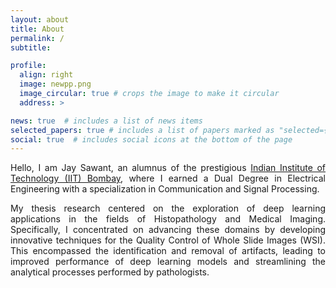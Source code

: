 ```yaml
---
layout: about
title: About
permalink: /
subtitle:

profile:
  align: right
  image: newpp.png
  image_circular: true # crops the image to make it circular
  address: >

news: true  # includes a list of news items
selected_papers: true # includes a list of papers marked as "selected={true}"
social: true  # includes social icons at the bottom of the page
---
```

<p align="justify">
Hello, I am Jay Sawant, an alumnus of the prestigious <a href = "https://www.iitb.ac.in/"> Indian Institute of Technology (IIT) Bombay</a>, where I earned a Dual Degree in Electrical Engineering with a specialization in Communication and Signal Processing.
</p>


<p align="justify">My thesis research centered on the exploration of deep learning applications in the fields of Histopathology and Medical Imaging. Specifically, I concentrated on advancing these domains by developing innovative techniques for the Quality Control of Whole Slide Images (WSI). This encompassed the identification and removal of artifacts, leading to improved performance of deep learning models and streamlining the analytical processes performed by pathologists.</p>

<p align="justify">  </p>

<!--- Put your address / P.O. box / other info right below your picture. You can also disable any these elements by editing `profile` property of the YAML header of your `_pages/about.md`. Edit `_bibliography/papers.bib` and Jekyll will render your [publications page](/al-folio/publications/) automatically.

Link to your social media connections, too. This theme is set up to use [Font Awesome icons](http://fortawesome.github.io/Font-Awesome/) and [Academicons](https://jpswalsh.github.io/academicons/), like the ones below. Add your Facebook, Twitter, LinkedIn, Google Scholar, or just disable all of them. -->
